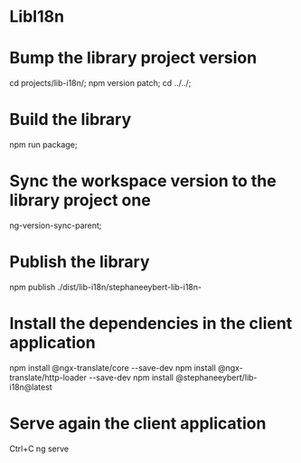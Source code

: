 # LibI18n

# Bump the library project version
cd projects/lib-i18n/;
npm version patch;
cd ../../;

# Build the library
npm run package;

# Sync the workspace version to the library project one
ng-version-sync-parent;

# Publish the library
npm publish ./dist/lib-i18n/stephaneeybert-lib-i18n-

# Install the dependencies in the client application
npm install @ngx-translate/core --save-dev
npm install @ngx-translate/http-loader --save-dev
npm install @stephaneeybert/lib-i18n@latest

# Serve again the client application
Ctrl+C
ng serve
